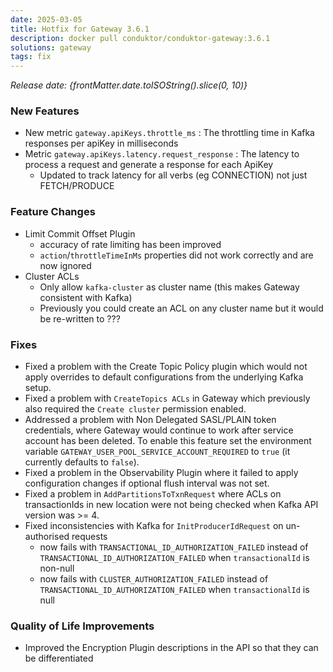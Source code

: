 ```yaml
---
date: 2025-03-05
title: Hotfix for Gateway 3.6.1
description: docker pull conduktor/conduktor-gateway:3.6.1
solutions: gateway
tags: fix
---
```


*Release date: {frontMatter.date.toISOString().slice(0, 10)}*

### New Features

- New metric `gateway.apiKeys.throttle_ms` : The throttling time in Kafka responses per apiKey in milliseconds
- Metric `gateway.apiKeys.latency.request_response` : The latency to process a request and generate a response for each ApiKey
  - Updated to track latency for all verbs (eg CONNECTION) not just FETCH/PRODUCE

### Feature Changes

- Limit Commit Offset Plugin
  - accuracy of rate limiting has been improved
  - `action`/`throttleTimeInMs` properties did not work correctly and are now ignored
- Cluster ACLs
  - Only allow `kafka-cluster` as cluster name (this makes Gateway consistent with Kafka)
  - Previously you could create an ACL on any cluster name but it would be re-written to ???

### Fixes

- Fixed a problem with the Create Topic Policy plugin which would not apply overrides to default configurations from the underlying Kafka setup.
- Fixed a problem with `CreateTopics ACLs` in Gateway which previously also required the `Create cluster` permission enabled.
- Addressed a problem with Non Delegated SASL/PLAIN token credentials, where Gateway would continue to work after service account has been deleted. To enable this feature set the environment variable `GATEWAY_USER_POOL_SERVICE_ACCOUNT_REQUIRED` to `true` (it currently defaults to `false`).
- Fixed a problem in the Observability Plugin where it failed to apply configuration changes if optional flush interval was not set.
- Fixed a problem in `AddPartitionsToTxnRequest` where ACLs on transactionIds in new location were not being checked when Kafka API version was >= 4.
- Fixed inconsistencies with Kafka for `InitProducerIdRequest` on un-authorised requests 
  - now fails with `TRANSACTIONAL_ID_AUTHORIZATION_FAILED` instead of `TRANSACTIONAL_ID_AUTHORIZATION_FAILED` when `transactionalId` is non-null
  - now fails with `CLUSTER_AUTHORIZATION_FAILED` instead of `TRANSACTIONAL_ID_AUTHORIZATION_FAILED` when `transactionalId` is null


### Quality of Life Improvements

* Improved the Encryption Plugin descriptions in the API so that they can be differentiated
